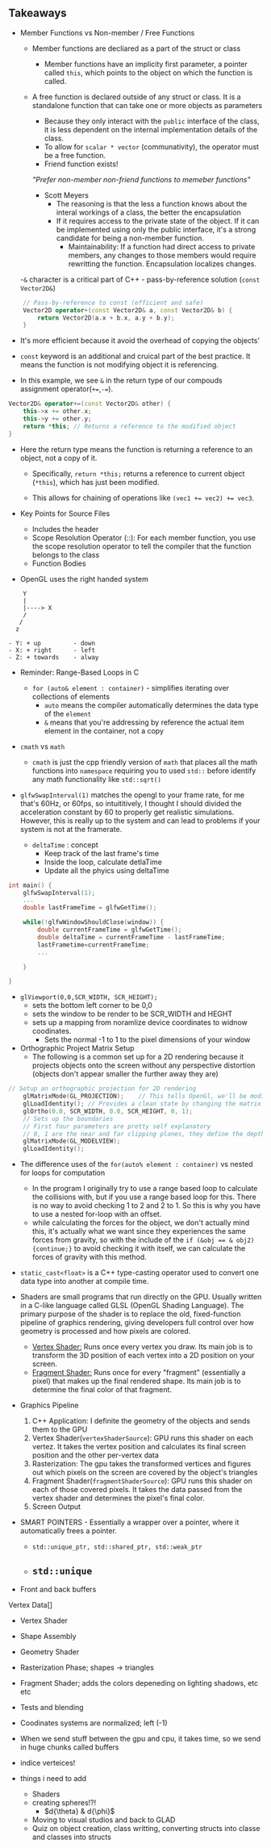 ## Takeaways

- Member Functions vs Non-member / Free Functions
    - Member functions are decliared as a part of the struct or class
        - Member functions have an implicity first parameter, a pointer called `this`, which points to the object on which the function is called. 
    - A free function is declared outside of any struct or class. It is a standalone function that can take one or more objects as parameters
        - Because they only interact with the `public` interface of the class, it is less dependent on the internal implementation details of the class.
        - To allow for `scalar * vector` (communativity), the operator must be a free function.
        - Friend function exists! 

        *"Prefer non-member non-friend functions to memeber functions"*
        - Scott Meyers
            - The reasoning is that the less a function knows about the interal workings of a class, the better the encapsulation
            - If it requires access to the private state of the object. If it can be implemented using only the public interface, it's a strong candidate for being a non-member function. 
                - Maintainability: If a function had direct access to private members, any changes to those members would require rewritting the function. Encapsulation localizes changes.



    -`&` character is a critical part of C++
        - pass-by-reference solution (`const Vector2D&`)
```c++
    // Pass-by-reference to const (efficient and safe)
    Vector2D operator+(const Vector2D& a, const Vector2D& b) {
        return Vector2D(a.x + b.x, a.y + b.y);
    }
```
- It's more efficient because it avoid the overhead of copying the objects'
- `const` keyword is an additional and cruical part of the best practice. It means the function is not modifying object it is referencing.

- In this example, we see `&` in the return type of our compouds assignment operator(`+=`,`-=`).

```cpp
Vector2D& operator+=(const Vector2D& other) {
    this->x += other.x;
    this->y += other.y;
    return *this; // Returns a reference to the modified object
}
```

- Here the return type means the function is returning a reference to an object, not a copy of it.
    - Specifically, `return *this;` returns a reference to current object (`*this`), which has just been modified. 

    - This allows for chaining of operations like `(vec1 += vec2) += vec3`.


- Key Points for Source Files
    - Includes the header
    - Scope Resolution Operator (::): For each member function, you use the scope resolution operator to tell the compiler that the function belongs to the class
    - Function Bodies

- OpenGL uses the right handed system 
```terminal
    Y
    |
    |----> X
    / 
   /
  z
```
    - Y: + up         - down
    - X: + right      - left
    - Z: + towards    - alway

- Reminder: Range-Based Loops in C
    - `for (auto& element : container)` - simplifies iterating over collections of elements
        - `auto` means the compiler automatically determines the data type of the `element`
        - `&` means that you're addressing by reference the actual item element in the container, not a copy
- `cmath` vs `math`
    - `cmath` is just the cpp friendly version of `math` that places all the math functions into `namespace` requiring you to used `std::` before identify any math functionality like `std::sqrt()`
     

- `glfwSwapInterval(1)` matches the opengl to your frame rate, for me that's 60Hz, or 60fps, so intuititively, I thought I should divided the acceleration constant by 60 to properly get realistic simulations. However, this is really up to the system and can lead to problems if your system is not at the framerate.
    - `deltaTime` : concept
        - Keep track of the last frame's time
        - Inside the loop, calculate detlaTime
        - Update all the phyics using deltaTime

```c++
int main() {
    glfwSwapInterval(1);
    ...
    double lastFrameTime = glfwGetTime();

    while(!glfwWindowShouldClose(window)) {
        double currentFrameTime = glfwGetTime();
        double deltaTime = currentFrameTime - lastFrameTime;
        lastFrametime=currentFrameTime;
        ... 

    }

}
```

- `glViewport(0,0,SCR_WIDTH, SCR_HEIGHT);`
    - sets the bottom left corner to be 0,0
    - sets the window to be render to be SCR_WIDTH and HEGHT
    - sets up a mapping from noramlize device coordinates to widnow coodinates. 
        - Sets the normal -1 to 1 to the pixel dimensions of your window
- Orthographic Project Matrix Setup
    - The following is a common set up for a 2D rendering because it projects objects onto the screen without any perspective distortion (objects don't appear smaller the further away they are)
```c++
// Setup an orthographic projection for 2D rendering
    glMatrixMode(GL_PROJECTION);    // This tells OpenGl, we'll be modifying the projection matrix stack; aka transforming your 3D into a 2D space of the viewport
    glLoadIdentity(); // Provides a clean state by changing the matrix into it's identity matrix
    glOrtho(0.0, SCR_WIDTH, 0.0, SCR_HEIGHT, 0, 1); 
    // Sets up the boundaries
    // First four parameters are pretty self explanatory
    // 0, 1 are the near and far clipping planes, they define the depth of the viewing box on the z-axis, so like Anything beyond 0 and 1 in the Z-Axis will not be rendered
    glMatrixMode(GL_MODELVIEW);
    glLoadIdentity();
```

- The difference uses of the `for(auto% element : container)` vs nested for loops for computation
    - In the program I originally try to use a range based loop to calculate the collisions with, but if you use a range based loop for this. There is no way to avoid checking 1 to 2 and 2 to 1. So this is why you have to use a nested for-loop with an offset. 
    - while calculating the forces for the object, we don't actually mind this, it's actually what we want since they experiences the same forces from gravity, so with the include of the `if (&obj == & obj2) {continue;}` to avoid checking it with itself, we can calculate the forces of gravity with this method. 

- `static_cast<float>` is a C++ type-casting operator used to convert one data type into another at compile time. 


- Shaders are small programs that run directly on the GPU. Usually written in a C-like language called GLSL (OpenGL Shading Language). The primary purpose of the shader is to replace the old, fixed-function pipeline of graphics rendering, giving developers full control over how geometry is processed and how pixels are colored.
    - <u>Vertex Shader:</u> Runs once every vertex you draw. Its main job is to transform the 3D position of each vertex into a 2D position on your screen.
    - <u>Fragment Shader:</u> Runs once for every "fragment" (essentially a pixel) that makes up the final rendered shape. Its main job is to determine the final color of that fragment. 
- Graphics Pipeline 
    1. C++ Application: I definite the geometry of the objects and sends them to the GPU
    2. Vertex Shader(`vertexShaderSource`): GPU runs this shader on each vertez. It takes the vertex position and calculates its final screen position and the other per-vertex data
    3. Rasterization: The gpu takes the transformed vertices and figures out which pixels on the screen are covered by the object's triangles
    4. Fragment Shader(`fragmentShaderSource`): GPU runs this shader on each of those covered pixels. It takes the data passed from the vertex shader and determines the pixel's final color.
    5. Screen Output


- SMART POINTERS - Essentially a wrapper over a pointer, where it automatically frees a pointer.
    - `std::unique_ptr, std::shared_ptr, std::weak_ptr`
    - `std::unique`
        - 


- Front and back buffers

Vertex Data[]
- Vertex Shader
- Shape Assembly
- Geometry Shader
- Rasterization Phase; shapes -> triangles
- Fragment Shader; adds the colors depeneding on lighting shadows, etc etc
- Tests and blending 

- Coodinates systems are normalized;
left (-1) 

- When we send stuff between the gpu and cpu, it takes time, so we send in huge chunks called buffers
- indice verteices! 
- things i need to add
    - Shaders
    - creating spheres!?!
        - $d{\theta} & d{\phi}$
    - Moving to visual studios and back to GLAD
    - Quiz on object creation, class writting, converting structs into classe and classes into structs
    